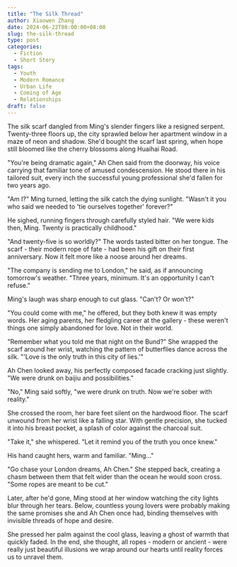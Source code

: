 ```yaml
---
title: "The Silk Thread"
author: Xiaowen Zhang
date: 2024-06-22T08:00:00+08:00
slug: the-silk-thread
type: post
categories:
  - Fiction
  - Short Story
tags:
  - Youth
  - Modern Romance
  - Urban Life
  - Coming of Age
  - Relationships
draft: false
---
```


The silk scarf dangled from Ming's slender fingers like a resigned serpent. Twenty-three floors up, the city sprawled below her apartment window in a maze of neon and shadow. She'd bought the scarf last spring, when hope still bloomed like the cherry blossoms along Huaihai Road.

"You're being dramatic again," Ah Chen said from the doorway, his voice carrying that familiar tone of amused condescension. He stood there in his tailored suit, every inch the successful young professional she'd fallen for two years ago.

"Am I?" Ming turned, letting the silk catch the dying sunlight. "Wasn't it you who said we needed to 'tie ourselves together' forever?"

He sighed, running fingers through carefully styled hair. "We were kids then, Ming. Twenty is practically childhood."

"And twenty-five is so worldly?" The words tasted bitter on her tongue. The scarf - their modern rope of fate - had been his gift on their first anniversary. Now it felt more like a noose around her dreams.

"The company is sending me to London," he said, as if announcing tomorrow's weather. "Three years, minimum. It's an opportunity I can't refuse."

Ming's laugh was sharp enough to cut glass. "Can't? Or won't?"

"You could come with me," he offered, but they both knew it was empty words. Her aging parents, her fledgling career at the gallery - these weren't things one simply abandoned for love. Not in their world.

"Remember what you told me that night on the Bund?" She wrapped the scarf around her wrist, watching the pattern of butterflies dance across the silk. "'Love is the only truth in this city of lies.'"

Ah Chen looked away, his perfectly composed facade cracking just slightly. "We were drunk on baijiu and possibilities."

"No," Ming said softly, "we were drunk on truth. Now we're sober with reality."

She crossed the room, her bare feet silent on the hardwood floor. The scarf unwound from her wrist like a falling star. With gentle precision, she tucked it into his breast pocket, a splash of color against the charcoal suit.

"Take it," she whispered. "Let it remind you of the truth you once knew."

His hand caught hers, warm and familiar. "Ming..."

"Go chase your London dreams, Ah Chen." She stepped back, creating a chasm between them that felt wider than the ocean he would soon cross. "Some ropes are meant to be cut."

Later, after he'd gone, Ming stood at her window watching the city lights blur through her tears. Below, countless young lovers were probably making the same promises she and Ah Chen once had, binding themselves with invisible threads of hope and desire.

She pressed her palm against the cool glass, leaving a ghost of warmth that quickly faded. In the end, she thought, all ropes - modern or ancient - were really just beautiful illusions we wrap around our hearts until reality forces us to unravel them.